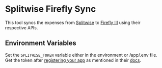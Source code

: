 # Splitwise Firefly Sync

This tool syncs the expenses from [Splitwise](https://www.splitwise.com) to [Firefly III](https://www.firefly-iii.org) using their respective APIs.

## Environment Variables

Set the `SPLITWISE_TOKEN` variable either in the environment or /app/.env file. Get the token after [registering your app](https://secure.splitwise.com/apps) as mentioned in their [docs](https://dev.splitwise.com/#section/Authentication).
